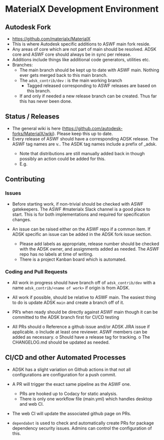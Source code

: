 # MaterialX Development Environment
## Autodesk Fork 
- https://github.com/materialx/MaterialX
- This is where Autodesk specific additions to ASWF main fork reside.
- Any areas of core which are not part of main should be resolved. ADSK core and ASWF core should always be in sync per release.
- Additions include things like additional code generators, utilities etc.
- Branches:
    - The main branch should be kept up to date with ASWF main. Nothing ever gets merged back to this main branch.
    - The `adsk_contrib/dev` : is the main working branch
        - Tagged released corresponding to ASWF releases are based on this branch.
    - If and only if needed a new release branch can be created. Thus far this has never been done.

## Status / Releases
- 	The general wiki is here (https://github.com/autodesk-forks/MaterialX/wiki). Please keep this up to date.
- 	Every release of ASWF should have a corresponding ADSK release. The ASWF tag names are v<major>.<minor><patch>. The ASDK tag names include a prefix of _adsk.
    - Note that distributions are still manually added back in though possibly an action could be added for this.
    - E.g.  

## Contributing
### Issues
- Before starting work, if non-trivial should be checked with ASWF gatekeepers. The ASWF #materialx Slack channel is a good place to start. This is for both implementations and required for specification changes.
- An issue can be raised either on the ASWF repo if a common item. 
 If ADSK specific an issue can be added in the ADSK fork issue section.
 
    - Please add labels as appropriate, release number should be checked with the ADSK owner, and assignments added as needed. The ASWF repo has no labels at time of writing.
    - There is a project Kanban board which is automated.
 
### Coding and Pull Requests
- 	All work in progress should have branch off of `adsk_contrib/dev` with a name `adsk_contrib/<name of work>` if origin is from ADSK.
- 	All work if possible, should be relative to ASWF main. The easiest thing to do is update ADSK `main` and create a branch off of it.
- 	PR’s when ready should be directly against ASWF main though it can be committed to the ADSK branch first for CI/CD testing
 
- 	All PRs should 
o	Reference a github issue and/or ADSK JIRA issue if  applicable.
o	Include at least one reviewer. ASWF members can be added as necessary.
o	Should have a release tag for tracking.
o	The CHANGELOG.md should be updated as needed.

## CI/CD and other Automated Processes
- ADSK has a slight variation on Github actions in that not all configurations are configuration for a push commit.
- A PR will trigger the exact same pipeline as the ASWF one.
  - PRs are hooked up to Codacy for static analysis.
  - There is only one workflow file (main.yml) which handles desktop and web CI.  
- The web CI will update the associated github page on PRs.
  
- `dependabot` is used to check and automatically create PRs for package dependency security issues. Admins can control the configuration of this. 

